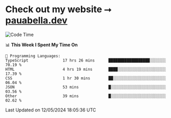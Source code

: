 # Check out my website ⭢ [pauabella.dev](https://pauabella.dev)

<!--START_SECTION:waka-->
![Code Time](http://img.shields.io/badge/Code%20Time-3%2C320%20hrs%2015%20mins-blue)

📊 **This Week I Spent My Time On** 

```text
💬 Programming Languages: 
TypeScript               17 hrs 26 mins      ██████████████████░░░░░░░   70.19 % 
HTML                     4 hrs 19 mins       ████░░░░░░░░░░░░░░░░░░░░░   17.39 % 
CSS                      1 hr 30 mins        ██░░░░░░░░░░░░░░░░░░░░░░░   06.04 % 
JSON                     53 mins             █░░░░░░░░░░░░░░░░░░░░░░░░   03.56 % 
Other                    39 mins             █░░░░░░░░░░░░░░░░░░░░░░░░   02.62 % 
```


 Last Updated on 12/05/2024 18:05:36 UTC
<!--END_SECTION:waka-->
